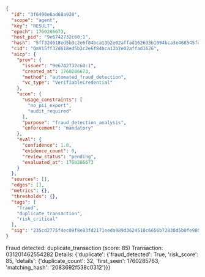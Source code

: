 ```json
{
  "id": "3f6490e6ad68a920",
  "scope": "agent",
  "key": "RESULT",
  "epoch": 1760286673,
  "host_pid": "9e6742732c60:1",
  "hash": "5ff32d618ed5b3c2e6f84bca13b2e02affad162633b1094bca3e468545fdee3f",
  "cid": "QmV15ff32d618ed5b3c2e6f84bca13b2e02affad1626",
  "aicp": {
    "prov": {
      "issuer": "9e6742732c60:1",
      "created_at": 1760286673,
      "method": "automated_fraud_detection",
      "vc_type": "VerifiableCredential"
    },
    "ucon": {
      "usage_constraints": [
        "no_pii_export",
        "audit_required"
      ],
      "purpose": "fraud_detection_analysis",
      "enforcement": "mandatory"
    },
    "eval": {
      "confidence": 1.0,
      "evidence_count": 0,
      "review_status": "pending",
      "evaluated_at": 1760286673
    }
  },
  "sources": [],
  "edges": [],
  "metrics": {},
  "thresholds": {},
  "tags": [
    "fraud",
    "duplicate_transaction",
    "risk_critical"
  ],
  "sig": "235cd2775f4ec09f8e83fd2171eeda989d3624510c6656b72830d5b0fe980fcd"
}
```

Fraud detected: duplicate_transaction (score: 85)
Transaction: 031201462554282
Details: {'duplicate': {'fraud_detected': True, 'risk_score': 85, 'details': {'duplicate_count': 32, 'first_seen': 1760285763, 'matching_hash': '2083692f538c0312'}}}